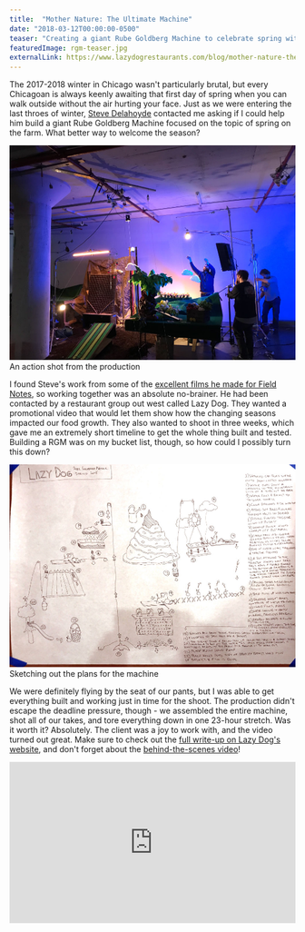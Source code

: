 ```yaml
---
title:  "Mother Nature: The Ultimate Machine"
date: "2018-03-12T00:00:00-0500"
teaser: "Creating a giant Rube Goldberg Machine to celebrate spring with Lazy Dog Restaurants."
featuredImage: rgm-teaser.jpg
externalLink: https://www.lazydogrestaurants.com/blog/mother-nature-the-ultimate-machine
---
```


The 2017-2018 winter in Chicago wasn't particularly brutal, but every Chicagoan is always keenly awaiting that first day of spring when you can walk outside without the air hurting your face. Just as we were entering the last throes of winter, <a href="http://www.thehoyde.com/" target="_new">Steve Delahoyde</a> contacted me asking if I could help him build a giant Rube Goldberg Machine focused on the topic of spring on the farm. What better way to welcome the season?

<div class="image-container large-image">
  <img src="./rgm.jpg" alt="An action shot from the production" />
  <a class="image-caption">An action shot from the production</a>
</div>

I found Steve's work from some of the <a href="https://vimeo.com/260596853" target="_new">excellent films he made for Field Notes</a>, so working together was an absolute no-brainer. He had been contacted by a restaurant group out west called Lazy Dog. They wanted a promotional video that would let them show how the changing seasons impacted our food growth. They also wanted to shoot in three weeks, which gave me an extremely short timeline to get the whole thing built and tested. Building a RGM was on my bucket list, though, so how could I possibly turn this down?

<div class="image-container large-image">
  <img src="./rgm-plan.jpg" alt="Sketching out the plans for the machine" />
  <a class="image-caption">Sketching out the plans for the machine</a>
</div>

We were definitely flying by the seat of our pants, but I was able to get everything built and working just in time for the shoot. The production didn't escape the deadline pressure, though - we assembled the entire machine, shot all of our takes, and tore everything down in one 23-hour stretch. Was it worth it? Absolutely. The client was a joy to work with, and the video turned out great. Make sure to check out the <a href="https://www.lazydogrestaurants.com/blog/mother-nature-the-ultimate-machine" target="_new">full write-up on Lazy Dog's website</a>, and don't forget about the <a href="https://vimeo.com/269765297" target="_new">behind-the-scenes video</a>!

<div style="padding:56.25% 0 0 0;position:relative;"><iframe src="https://player.vimeo.com/video/269759059" style="position:absolute;top:0;left:0;width:100%;height:100%;" frameborder="0" webkitallowfullscreen mozallowfullscreen allowfullscreen></iframe></div><script src="https://player.vimeo.com/api/player.js"></script><br/>
